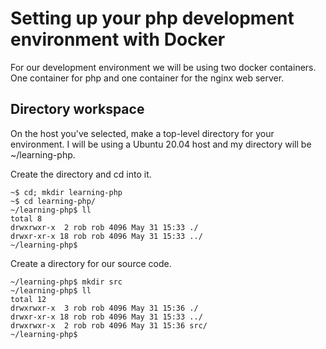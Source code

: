 # Setting up your php development environment with Docker

For our development environment we will be using two docker containers.  One container for 
php and one container for the nginx web server. 

## Directory workspace

On the host you've selected, make a top-level directory for your environment.  I will be using 
a Ubuntu 20.04 host and my directory will be ~/learning-php.  

Create the directory and cd into it.
```
~$ cd; mkdir learning-php 
~$ cd learning-php/
~/learning-php$ ll
total 8
drwxrwxr-x  2 rob rob 4096 May 31 15:33 ./
drwxr-xr-x 18 rob rob 4096 May 31 15:33 ../
~/learning-php$ 
```

Create a directory for our source code.
```
~/learning-php$ mkdir src 
~/learning-php$ ll
total 12
drwxrwxr-x  3 rob rob 4096 May 31 15:36 ./
drwxr-xr-x 18 rob rob 4096 May 31 15:33 ../
drwxrwxr-x  2 rob rob 4096 May 31 15:36 src/
~/learning-php$ 
```



